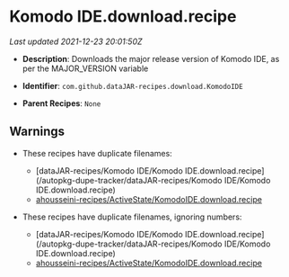 # Komodo IDE.download.recipe

_Last updated 2021-12-23 20:01:50Z_

- **Description**: Downloads the major release version of Komodo IDE, as per the MAJOR_VERSION variable

- **Identifier**: `com.github.dataJAR-recipes.download.KomodoIDE`

- **Parent Recipes**: `None`


## Warnings

- These recipes have duplicate filenames:
    - [dataJAR-recipes/Komodo IDE/Komodo IDE.download.recipe](/autopkg-dupe-tracker/dataJAR-recipes/Komodo IDE/Komodo IDE.download.recipe)
    - [ahousseini-recipes/ActiveState/KomodoIDE.download.recipe](/autopkg-dupe-tracker/ahousseini-recipes/ActiveState/KomodoIDE.download.recipe)

- These recipes have duplicate filenames, ignoring numbers:
    - [dataJAR-recipes/Komodo IDE/Komodo IDE.download.recipe](/autopkg-dupe-tracker/dataJAR-recipes/Komodo IDE/Komodo IDE.download.recipe)
    - [ahousseini-recipes/ActiveState/KomodoIDE.download.recipe](/autopkg-dupe-tracker/ahousseini-recipes/ActiveState/KomodoIDE.download.recipe)